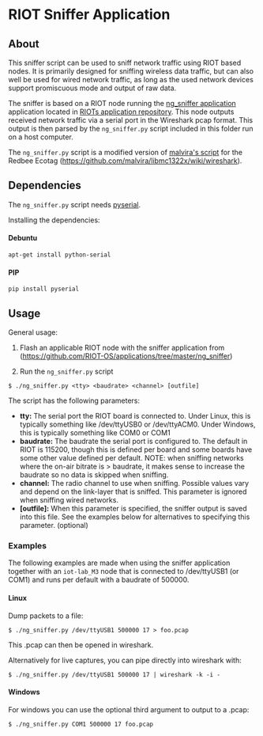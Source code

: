 # RIOT Sniffer Application


## About

This sniffer script can be used to sniff network traffic using RIOT based
nodes. It is primarily designed for sniffing wireless data traffic, but can also
well be used for wired network traffic, as long as the used network devices
support promiscuous mode and output of raw data.

The sniffer is based on a RIOT node running the [ng_sniffer application](https://github.com/RIOT-OS/applications/tree/master/ng_sniffer) application located in [RIOTs application repository](https://github.com/RIOT-OS/applications).
This node outputs received network traffic via a serial port in the Wireshark
pcap format. This output is then parsed by the `ng_sniffer.py` script included
in this folder run on a host computer.

The `ng_sniffer.py` script is a modified version of [malvira's script](https://github.com/malvira/libmc1322x/blob/master/tools/rftestrx2pcap.py) for the Redbee Ecotag
(https://github.com/malvira/libmc1322x/wiki/wireshark).


## Dependencies

The `ng_sniffer.py` script needs [pyserial](https://pypi.python.org/pypi/pyserial).

Installing the dependencies:

#### Debuntu
    apt-get install python-serial

#### PIP
    pip install pyserial


## Usage

General usage:

1. Flash an applicable RIOT node with the sniffer application from
(https://github.com/RIOT-OS/applications/tree/master/ng_sniffer)

2. Run the `ng_sniffer.py` script
```
$ ./ng_sniffer.py <tty> <baudrate> <channel> [outfile]
```
The script has the following parameters:

- **tty:** The serial port the RIOT board is connected to. Under Linux, this is
           typically something like /dev/ttyUSB0 or /dev/ttyACM0. Under Windows,
           this is typically something like COM0 or COM1
- **baudrate:** The baudrate the serial port is configured to. The default in
                RIOT is 115200, though this is defined per board and some boards
                have some other value defined per default. NOTE: when sniffing
                networks where the on-air bitrate is > baudrate, it makes sense
                to increase the baudrate so no data is skipped when sniffing.
- **channel:** The radio channel to use when sniffing. Possible values vary and
               depend on the link-layer that is sniffed. This parameter is
               ignored when sniffing wired networks.
- **[outfile]:** When this parameter is specified, the sniffer output is saved
               into this file. See the examples below for alternatives to
               specifying this parameter. (optional)


### Examples

The following examples are made when using the sniffer application together with
an `iot-lab_M3` node that is connected to /dev/ttyUSB1 (or COM1) and runs per
default with a baudrate of 500000.

#### Linux

Dump packets to a file:
```
$ ./ng_sniffer.py /dev/ttyUSB1 500000 17 > foo.pcap
```

This .pcap can then be opened in wireshark.

Alternatively for live captures, you can pipe directly into wireshark with:
```
$ ./ng_sniffer.py /dev/ttyUSB1 500000 17 | wireshark -k -i -
```

#### Windows

For windows you can use the optional third argument to output to a
.pcap:

```
$ ./ng_sniffer.py COM1 500000 17 foo.pcap
```
